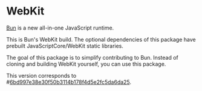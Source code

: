 # WebKit

[Bun](https://bun.sh) is a new all-in-one JavaScript runtime.

This is Bun's WebKit build. The optional dependencies of this package have prebuilt JavaScriptCore/WebKit static libraries.

The goal of this package is to simplify contributing to Bun. Instead of cloning and building WebKit yourself, you can use this package.

This version corresponds to #[6bd997e38e30f50b3114b178f4d5e2fc5da6da25](https://github.com/oven-sh/WebKit/commit/6bd997e38e30f50b3114b178f4d5e2fc5da6da25).

